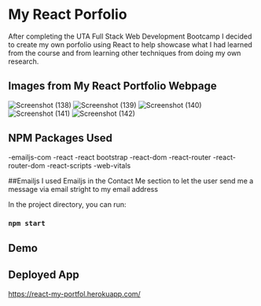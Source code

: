 # My React Porfolio
After completing the UTA Full Stack Web Development Bootcamp I decided to create my own porfolio using React to help showcase what I had learned from the course and from learning other techniques from doing my own research.

## Images from My React Portfolio Webpage

![Screenshot (138)](https://user-images.githubusercontent.com/79673757/159130278-38718fb1-c949-4cc7-bdb1-b1e4a70460b3.png)
![Screenshot (139)](https://user-images.githubusercontent.com/79673757/159130284-86843289-fe30-4a0a-a0e7-abd0d0959c72.png)
![Screenshot (140)](https://user-images.githubusercontent.com/79673757/159130287-4ddcd754-67c8-4647-b084-c87a66b35ef2.png)
![Screenshot (141)](https://user-images.githubusercontent.com/79673757/159130290-ada8cabe-7ea1-4347-ad2a-b51e115d26f2.png)
![Screenshot (142)](https://user-images.githubusercontent.com/79673757/159130295-6cd14971-9066-4281-9a0f-2f5090b1b9c6.png)

## NPM Packages Used
-emailjs-com
-react
-react bootstrap
-react-dom
-react-router
-react-router-dom
-react-scripts
-web-vitals

##Emailjs
I used Emailjs in the Contact Me section to let the user send me a message via email stright to my email address

In the project directory, you can run:

### `npm start`

## Demo



## Deployed App
https://react-my-portfol.herokuapp.com/


